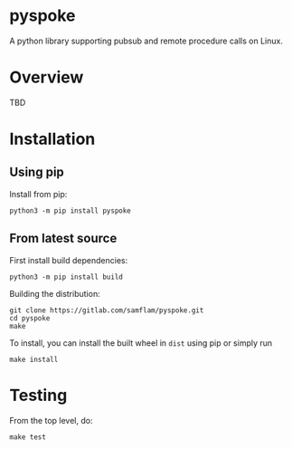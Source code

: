 # pyspoke

A python library supporting pubsub and remote procedure calls on Linux.

# Overview

TBD

# Installation

## Using pip

Install from pip:

```
python3 -m pip install pyspoke
```

## From latest source

First install build dependencies:

```
python3 -m pip install build
```

Building the distribution:

```
git clone https://gitlab.com/samflam/pyspoke.git
cd pyspoke
make
```

To install, you can install the built wheel in `dist` using pip or simply run

```
make install
```

# Testing

From the top level, do:

```
make test
```
